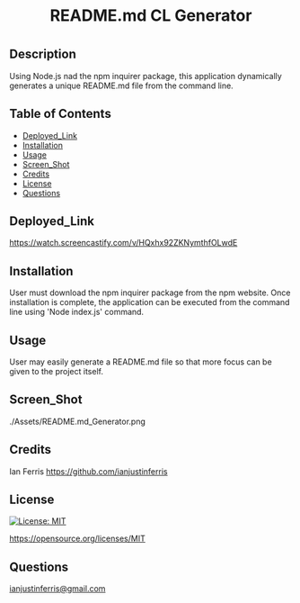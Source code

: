 

# <h1 align="center">  README.md CL Generator <h1>

## Description

Using Node.js nad the npm inquirer package, this application dynamically generates a unique README.md file from the command line. 

## Table of Contents 

- [Deployed_Link](#Deployed_Link)
- [Installation](#Installation)
- [Usage](#Usage)
- [Screen_Shot](#Screen_Shot)
- [Credits](#Credits)
- [License](#License)
- [Questions](#Questions)

## Deployed_Link

https://watch.screencastify.com/v/HQxhx92ZKNymthfOLwdE

## Installation

User must download the npm inquirer package from the npm website. Once installation is complete, the application can be executed from the command line using 'Node index.js' command. 

## Usage

User may easily generate a README.md file so that more focus can be given to the project itself. 

## Screen_Shot

./Assets/README.md_Generator.png

## Credits

Ian Ferris https://github.com/ianjustinferris

## License

[![License: MIT](https://img.shields.io/badge/License-MIT-yellow.svg)](https://opensource.org/licenses/MIT)

https://opensource.org/licenses/MIT

## Questions

ianjustinferris@gmail.com

